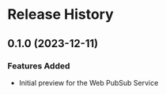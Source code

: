 # Release History

## 0.1.0 (2023-12-11)

### Features Added

- Initial preview for the Web PubSub Service
